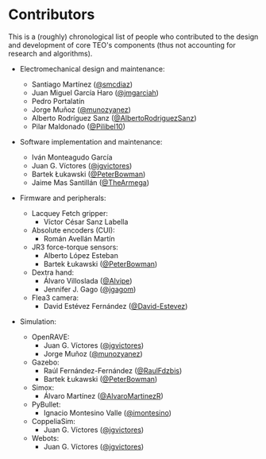 # Contributors

This is a (roughly) chronological list of people who contributed to the design and development of core TEO's components (thus not accounting for research and algorithms).

- Electromechanical design and maintenance:
    - Santiago Martínez ([@smcdiaz](https://github.com/smcdiaz))
    - Juan Miguel García Haro ([@jmgarciah](https://github.com/jmgarciah))
    - Pedro Portalatín
    - Jorge Muñoz ([@munozyanez](https://github.com/munozyanez))
    - Alberto Rodríguez Sanz ([@AlbertoRodriguezSanz](https://github.com/AlbertoRodriguezSanz))
    - Pilar Maldonado ([@Pilibel10](https://github.com/Pilibel10))

- Software implementation and maintenance:
    - Iván Monteagudo García
    - Juan G. Víctores ([@jgvictores](https://github.com/jgvictores))
    - Bartek Łukawski ([@PeterBowman](https://github.com/PeterBowman))
    - Jaime Mas Santillán ([@TheArmega](https://github.com/TheArmega))

- Firmware and peripherals:
    - Lacquey Fetch gripper:
        - Víctor César Sanz Labella
    - Absolute encoders (CUI):
        - Román Avellán Martín
    - JR3 force-torque sensors:
        - Alberto López Esteban
        - Bartek Łukawski ([@PeterBowman](https://github.com/PeterBowman))
    - Dextra hand:
        - Álvaro Villoslada ([@Alvipe](https://github.com/Alvipe))
        - Jennifer J. Gago ([@jgagom](https://github.com/jgagom))
    - Flea3 camera:
        - David Estévez Fernández ([@David-Estevez](https://github.com/David-Estevez))

- Simulation:
    - OpenRAVE:
        - Juan G. Víctores ([@jgvictores](https://github.com/jgvictores))
        - Jorge Muñoz ([@munozyanez](https://github.com/munozyanez))
    - Gazebo:
        - Raúl Fernández-Fernández ([@RaulFdzbis](https://github.com/RaulFdzbis))
        - Bartek Łukawski ([@PeterBowman](https://github.com/PeterBowman))
    - Simox:
        - Álvaro Martínez ([@AlvaroMartinezR](https://github.com/AlvaroMartinezR))
    - PyBullet:
        - Ignacio Montesino Valle ([@imontesino](https://github.com/imontesino))
    - CoppeliaSim:
        - Juan G. Víctores ([@jgvictores](https://github.com/jgvictores))
    - Webots:
        - Juan G. Víctores ([@jgvictores](https://github.com/jgvictores))
